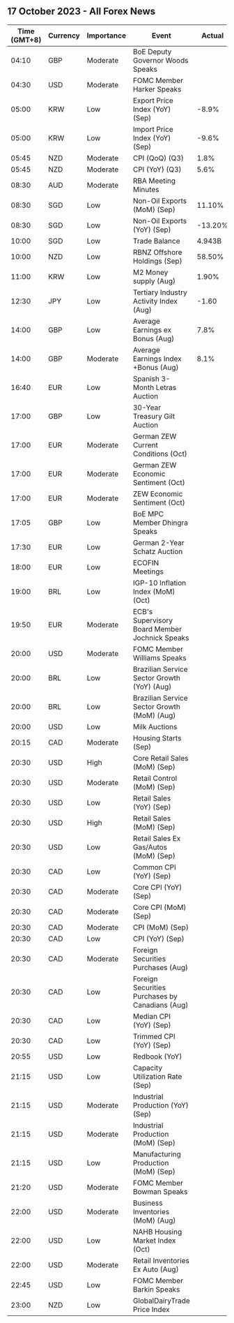 ## 17 October 2023 - All Forex News

| Time (GMT+8) | Currency | Importance | Event | Actual | Forecast | Previous |
|------|----------|------------|-------|--------|----------|----------|
| 04:10 | GBP | Moderate | BoE Deputy Governor Woods Speaks |  |  |  |
| 04:30 | USD | Moderate | FOMC Member Harker Speaks |  |  |  |
| 05:00 | KRW | Low | Export Price Index (YoY) (Sep) | -8.9% |  | -7.9% |
| 05:00 | KRW | Low | Import Price Index (YoY) (Sep) | -9.6% |  | -9.2% |
| 05:45 | NZD | Moderate | CPI (QoQ) (Q3) | 1.8% | 2.0% | 1.1% |
| 05:45 | NZD | Moderate | CPI (YoY) (Q3) | 5.6% | 5.9% | 6.0% |
| 08:30 | AUD | Moderate | RBA Meeting Minutes |  |  |  |
| 08:30 | SGD | Low | Non-Oil Exports (MoM) (Sep) | 11.10% | 3.20% | -6.60% |
| 08:30 | SGD | Low | Non-Oil Exports (YoY) (Sep) | -13.20% | -14.70% | -22.50% |
| 10:00 | SGD | Low | Trade Balance | 4.943B |  | 3.215B |
| 10:00 | NZD | Low | RBNZ Offshore Holdings (Sep) | 58.50% |  | 58.60% |
| 11:00 | KRW | Low | M2 Money supply (Aug) | 1.90% |  | 2.10% |
| 12:30 | JPY | Low | Tertiary Industry Activity Index (Aug) | -1.60 |  | 0.60 |
| 14:00 | GBP | Low | Average Earnings ex Bonus (Aug) | 7.8% | 7.8% | 7.9% |
| 14:00 | GBP | Moderate | Average Earnings Index +Bonus (Aug) | 8.1% | 8.3% | 8.5% |
| 16:40 | EUR | Low | Spanish 3-Month Letras Auction |  |  | 3.452% |
| 17:00 | GBP | Low | 30-Year Treasury Gilt Auction |  |  | 4.704% |
| 17:00 | EUR | Moderate | German ZEW Current Conditions (Oct) |  | -80.8 | -79.4 |
| 17:00 | EUR | Moderate | German ZEW Economic Sentiment (Oct) |  | -9.3 | -11.4 |
| 17:00 | EUR | Moderate | ZEW Economic Sentiment (Oct) |  | -8.0 | -8.9 |
| 17:05 | GBP | Low | BoE MPC Member Dhingra Speaks |  |  |  |
| 17:30 | EUR | Low | German 2-Year Schatz Auction |  |  | 3.100% |
| 18:00 | EUR | Low | ECOFIN Meetings |  |  |  |
| 19:00 | BRL | Low | IGP-10 Inflation Index (MoM) (Oct) |  |  | 0.2% |
| 19:50 | EUR | Moderate | ECB's Supervisory Board Member Jochnick Speaks |  |  |  |
| 20:00 | USD | Moderate | FOMC Member Williams Speaks |  |  |  |
| 20:00 | BRL | Low | Brazilian Service Sector Growth (YoY) (Aug) |  |  | 3.5% |
| 20:00 | BRL | Low | Brazilian Service Sector Growth (MoM) (Aug) |  |  | 0.5% |
| 20:00 | USD | Low | Milk Auctions |  |  | 3,104.0 |
| 20:15 | CAD | Moderate | Housing Starts (Sep) |  | 240.0K | 252.8K |
| 20:30 | USD | High | Core Retail Sales (MoM) (Sep) |  | 0.2% | 0.6% |
| 20:30 | USD | Moderate | Retail Control (MoM) (Sep) |  |  | 0.1% |
| 20:30 | USD | Low | Retail Sales (YoY) (Sep) |  |  | 2.47% |
| 20:30 | USD | High | Retail Sales (MoM) (Sep) |  | 0.3% | 0.6% |
| 20:30 | USD | Low | Retail Sales Ex Gas/Autos (MoM) (Sep) |  |  | 0.2% |
| 20:30 | CAD | Low | Common CPI (YoY) (Sep) |  | 4.7% | 4.8% |
| 20:30 | CAD | Moderate | Core CPI (YoY) (Sep) |  |  | 3.3% |
| 20:30 | CAD | Moderate | Core CPI (MoM) (Sep) |  |  | 0.1% |
| 20:30 | CAD | Moderate | CPI (MoM) (Sep) |  | 0.1% | 0.4% |
| 20:30 | CAD | Low | CPI (YoY) (Sep) |  | 4.0% | 4.0% |
| 20:30 | CAD | Moderate | Foreign Securities Purchases (Aug) |  | 11.78B | 11.62B |
| 20:30 | CAD | Low | Foreign Securities Purchases by Canadians (Aug) |  |  | 2.61B |
| 20:30 | CAD | Low | Median CPI (YoY) (Sep) |  | 4.0% | 4.1% |
| 20:30 | CAD | Low | Trimmed CPI (YoY) (Sep) |  | 3.8% | 3.9% |
| 20:55 | USD | Low | Redbook (YoY) |  |  | 4.0% |
| 21:15 | USD | Low | Capacity Utilization Rate (Sep) |  | 79.6% | 79.7% |
| 21:15 | USD | Moderate | Industrial Production (YoY) (Sep) |  |  | 0.25% |
| 21:15 | USD | Moderate | Industrial Production (MoM) (Sep) |  | 0.1% | 0.4% |
| 21:15 | USD | Low | Manufacturing Production (MoM) (Sep) |  | 0.1% | 0.1% |
| 21:20 | USD | Moderate | FOMC Member Bowman Speaks |  |  |  |
| 22:00 | USD | Moderate | Business Inventories (MoM) (Aug) |  | 0.3% | 0.0% |
| 22:00 | USD | Low | NAHB Housing Market Index (Oct) |  | 44 | 45 |
| 22:00 | USD | Moderate | Retail Inventories Ex Auto (Aug) |  | 0.6% | 0.0% |
| 22:45 | USD | Low | FOMC Member Barkin Speaks |  |  |  |
| 23:00 | NZD | Low | GlobalDairyTrade Price Index |  |  | 4.4% |
